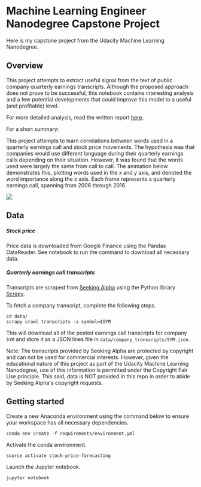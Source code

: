 # Machine Learning Engineer Nanodegree Capstone Project
Here is my capstone project from the Udacity Machine Learning Nanodegree.

## Overview
This project attempts to extract useful signal from the text of public company quarterly earnings transcripts. Although the proposed approach does not prove to be successful, this notebook contains interesting analysis and a few potential developments that could improve this model to a useful (and profitable) level.

For more detailed analysis, read the written report [here](/Stock%20price%20forecasting.pdf).

For a short summary:

This project attempts to learn correlations between words used in a quarterly earnings call and stock price movements. The hypothesis was that companies would use different language during their quarterly earnings calls depending on their situation. However, it was found that the words used were largely the same from call to call. The animation below demonstrates this, plotting words used in the x and y axis, and denoted the word importance along the z axis. Each frame represents a quarterly earnings call, spanning from 2006 through 2016.

![](google_anim.gif)

## Data
##### Stock price
Price data is downloaded from Google Finance using the Pandas DataReader. See notebook to run the command to download all necessary data.

##### Quarterly earnings call transcripts
Transcripts are scraped from [Seeking Alpha](https://seekingalpha.com/) using the Python library [Scrapy](https://docs.scrapy.org/en/latest/).

To fetch a company transcript, complete the following steps.

```
cd data/
scrapy crawl transcripts -a symbol=$SYM
```

This will download all of the posted earnings call transcripts for company `SYM` and store it as a JSON lines file in `data/company_transcripts/SYM.json`.

Note: The transcripts provided by Seeking Alpha are protected by copyright and can not be used for commercial interests. However, given the educational nature of this project as part of the Udacity Machine Learning Nanodegree, use of this information is permitted under the Copyright Fair Use principle. This said, data is NOT provided in this repo in order to abide by Seeking Alpha's copyright requests.

## Getting started
Create a new Anaconda environment using the command below to ensure your workspace has all necessary dependencies.

```
conda env create -f requirements/environment.yml
```

Activate the conda environment.

```
source activate stock-price-forecasting
```

Launch the Jupyter notebook.

```
jupyter notebook
```

